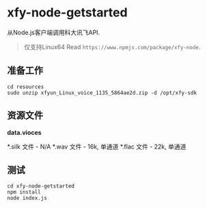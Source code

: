 # xfy-node-getstarted
从Node.js客户端调用科大讯飞API.

> 仅支持Linux64
Read ```https://www.npmjs.com/package/xfy-node```.

## 准备工作
```
cd resources
sudo unzip xfyun_Linux_voice_1135_5864ae2d.zip -d /opt/xfy-sdk
```

## 资源文件
**data.vioces**

*.silk 文件 - N/A
*.wav 文件 - 16k, 单通道
*.flac 文件 - 22k, 单通道

## 测试
```
cd xfy-node-getstarted
npm install
node index.js
```
